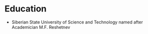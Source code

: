# Education

- Siberian State University of Science and Technology named after Academician M.F. Reshetnev
